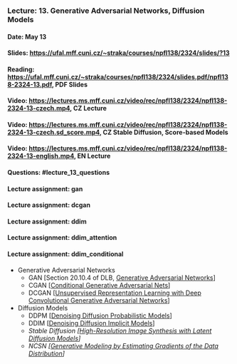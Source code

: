 ### Lecture: 13. Generative Adversarial Networks, Diffusion Models
#### Date: May 13
#### Slides: https://ufal.mff.cuni.cz/~straka/courses/npfl138/2324/slides/?13
#### Reading: https://ufal.mff.cuni.cz/~straka/courses/npfl138/2324/slides.pdf/npfl138-2324-13.pdf, PDF Slides
#### Video: https://lectures.ms.mff.cuni.cz/video/rec/npfl138/2324/npfl138-2324-13-czech.mp4, CZ Lecture
#### Video: https://lectures.ms.mff.cuni.cz/video/rec/npfl138/2324/npfl138-2324-13-czech.sd_score.mp4, CZ Stable Diffusion, Score-based Models
#### Video: https://lectures.ms.mff.cuni.cz/video/rec/npfl138/2324/npfl138-2324-13-english.mp4, EN Lecture
#### Questions: #lecture_13_questions
#### Lecture assignment: gan
#### Lecture assignment: dcgan
#### Lecture assignment: ddim
#### Lecture assignment: ddim_attention
#### Lecture assignment: ddim_conditional

- Generative Adversarial Networks
  - GAN [Section 20.10.4 of DLB, [Generative Adversarial Networks](https://arxiv.org/abs/1406.2661)]
  - CGAN [[Conditional Generative Adversarial Nets](https://arxiv.org/abs/1411.1784)]
  - DCGAN [[Unsupervised Representation Learning with Deep Convolutional Generative Adversarial Networks](https://arxiv.org/abs/1511.06434)]
- Diffusion Models
  - DDPM [[Denoising Diffusion Probabilistic Models](https://arxiv.org/abs/2006.11239)]
  - DDIM [[Denoising Diffusion Implicit Models](https://arxiv.org/abs/2010.02502)]
  - _Stable Diffusion [[High-Resolution Image Synthesis with Latent Diffusion Models](https://arxiv.org/abs/2112.10752)]_
  - _NCSN [[Generative Modeling by Estimating Gradients of the Data Distribution](https://arxiv.org/abs/1907.05600)]_
